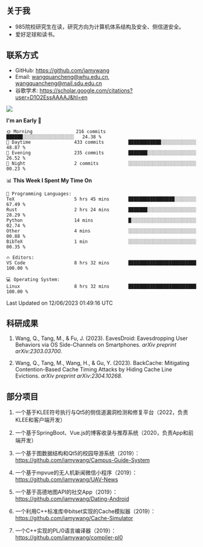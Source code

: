 ## 关于我

- 985院校研究生在读，研究方向为计算机体系结构及安全、侧信道安全。
- 爱好足球和读书。

## 联系方式

- GitHub: https://github.com/iamywang
- Email: wangquancheng@whu.edu.cn, wangquancheng@mail.sdu.edu.cn
- 谷歌学术: https://scholar.google.com/citations?user=D1O2EssAAAAJ&hl=en

![](https://github-readme-stats.vercel.app/api?username=iamywang&theme=buefy&count_private=true&show_icons=true&hide_border=true&hide_title=true)

<!--START_SECTION:waka-->
**I'm an Early 🐤** 

```text
🌞 Morning                216 commits         ██████░░░░░░░░░░░░░░░░░░░   24.38 % 
🌆 Daytime                433 commits         ████████████░░░░░░░░░░░░░   48.87 % 
🌃 Evening                235 commits         ███████░░░░░░░░░░░░░░░░░░   26.52 % 
🌙 Night                  2 commits           ░░░░░░░░░░░░░░░░░░░░░░░░░   00.23 % 
```


📊 **This Week I Spent My Time On** 

```text
💬 Programming Languages: 
TeX                      5 hrs 45 mins       █████████████████░░░░░░░░   67.49 % 
Rust                     2 hrs 24 mins       ███████░░░░░░░░░░░░░░░░░░   28.29 % 
Python                   14 mins             █░░░░░░░░░░░░░░░░░░░░░░░░   02.74 % 
Other                    4 mins              ░░░░░░░░░░░░░░░░░░░░░░░░░   00.88 % 
BibTeX                   1 min               ░░░░░░░░░░░░░░░░░░░░░░░░░   00.35 % 

🔥 Editors: 
VS Code                  8 hrs 32 mins       █████████████████████████   100.00 % 

💻 Operating System: 
Linux                    8 hrs 32 mins       █████████████████████████   100.00 % 
```


 Last Updated on 12/06/2023 01:49:16 UTC
<!--END_SECTION:waka-->

## 科研成果

1. Wang, Q., Tang, M., & Fu, J. (2023). EavesDroid: Eavesdropping User Behaviors via OS Side-Channels on Smartphones. *arXiv preprint arXiv:2303.03700.*

2. Wang, Q., Tang, M., Wang, H., & Gu, Y. (2023). BackCache: Mitigating Contention-Based Cache Timing Attacks by Hiding Cache Line Evictions. *arXiv preprint arXiv:2304.10268.*

## 部分项目

1. 一个基于KLEE符号执行与Qt5的侧信道漏洞检测和修复平台（2022，负责KLEE和客户端开发）

2. 一个基于SpringBoot、Vue.js的博客收录与推荐系统（2020，负责App和前端开发）

3. 一个基于图数据结构和Qt5的校园导游系统（2019）：https://github.com/iamywang/Campus-Guide-System

4. 一个基于mpvue的无人机新闻微信小程序（2019）：https://github.com/iamywang/UAV-News

5. 一个基于高德地图API的社交App（2019）：https://github.com/iamywang/Dating-Android

6. 一个利用C++标准库中bitset实现的Cache模拟器（2019）：https://github.com/iamywang/Cache-Simulator

7. 一个C++实现的PL/0语言编译器（2019）：https://github.com/iamywang/compiler-pl0
